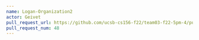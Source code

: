 ```yaml
---
name: Logan-Organization2
actor: Geivet
pull_request_url: https://github.com/ucsb-cs156-f22/team03-f22-5pm-4/pull/48
pull_request_num: 48
---
```

